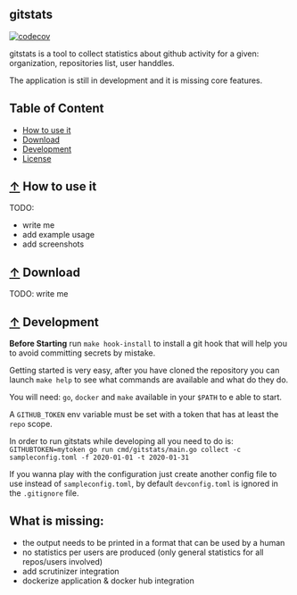 ## gitstats
[![codecov](https://codecov.io/gh/stefanoj3/gitstats/branch/master/graph/badge.svg?token=VwDTLXudLv)](https://codecov.io/gh/stefanoj3/gitstats)

gitstats is a tool to collect statistics about github activity for a given: organization, repositories list, user handdles.

The application is still in development and it is missing core features.

## Table of Content
- [How to use it](#-how-to-use-it)
- [Download](#-download)
- [Development](#-development)
- [License](https://github.com/stefanoj3/gitstats/blob/master/LICENSE.md)

## [↑](#table-of-content) How to use it
TODO: 
- write me
- add example usage
- add screenshots


## [↑](#table-of-content) Download
TODO: write me

## [↑](#table-of-content) Development

**Before Starting** run `make hook-install` to install a git hook that will help you to
avoid committing secrets by mistake.

Getting started is very easy, after you have cloned the repository you can launch `make help`
to see what commands are available and what do they do. 

You will need: `go`, `docker` and `make` available in your `$PATH` to e able to start.

A `GITHUB_TOKEN` env variable must be set with a token that has at least the `repo` scope.

In order to run gitstats while developing all you need to do is:
`GITHUBTOKEN=mytoken go run cmd/gitstats/main.go collect -c sampleconfig.toml -f 2020-01-01 -t 2020-01-31`

If you wanna play with the configuration just create another config file to use instead of `sampleconfig.toml`,
by default `devconfig.toml` is ignored in the `.gitignore` file. 


## What is missing:
- the output needs to be printed in a format that can be used by a human
- no statistics per users are produced (only general statistics for all repos/users involved)
- add scrutinizer integration
- dockerize application & docker hub integration
